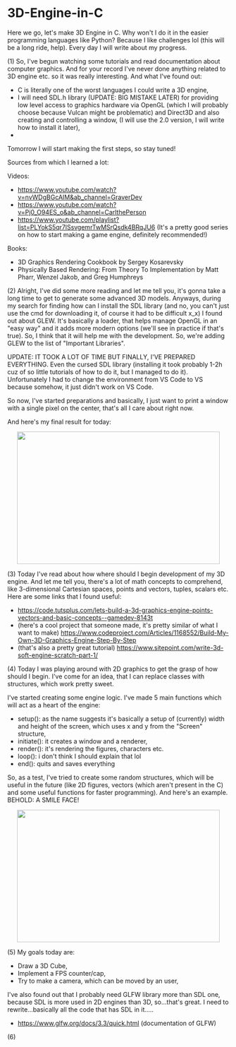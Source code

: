 # 3D-Engine-in-C
Here we go, let's make 3D Engine in C. Why won't I do it in the easier programming languages like Python? Because I like challenges lol (this will be a long ride, help).
Every day I will write about my progress.


(1) So, I've begun watching some tutorials and read documentation about computer graphics. And for your record I've never done anything related to 3D engine etc. so it was really interesting. And what I've found out:
- C is literally one of the worst languages I could write a 3D engine,
- I will need SDL.h library (UPDATE: BIG MISTAKE LATER) for providing low level access to graphics hardware via OpenGL (which I will probably choose because Vulcan might be problematic) and Direct3D and also creating and controlling a window, (I will use the 2.0 version, I will write how to install it later),
- 
Tomorrow I will start making the first steps, so stay tuned! 

Sources from which I learned a lot:


Videos:
- https://www.youtube.com/watch?v=nvWDgBGcAIM&ab_channel=GraverDev
- https://www.youtube.com/watch?v=Pj0_O94ES_o&ab_channel=CarlthePerson
- https://www.youtube.com/playlist?list=PLYokS5qr7lSsvgemrTwMSrQsdk4BRqJU6 (It's a pretty good series on how to start making a game engine, definitely recommended!)

  
Books:
- 3D Graphics Rendering Cookbook by Sergey Kosarevsky
- Physically Based Rendering: From Theory To Implementation by Matt Pharr, Wenzel Jakob, and Greg Humphreys

  
(2) Alright, I've did some more reading and let me tell you, it's gonna take a long time to get to generate some advanced 3D models. Anyways, during my search for finding how can I install the SDL library (and no, you can't just use the cmd for downloading it, of course it had to be difficult x_x) I found out about GLEW. It's basically a loader, that helps manage OpenGL in an "easy way" and it adds more modern options (we'll see in practice if that's true). So, I think that it will help me with the development. So, we're adding GLEW to the list of "Important Libraries".


UPDATE: IT TOOK A LOT OF TIME BUT FINALLY, I'VE PREPARED EVERYTHING. Even the cursed SDL library (installing it took probably 1-2h cuz of so little tutorials of how to do it, but I managed to do it). Unfortunately I had to change the environment from VS Code to VS because somehow, it just didn't work on VS Code. 


So now, I've started preparations and basically, I just want to print a window with a single pixel on the center, that's all I care about right now.


And here's my final result for today:


<p align="center">
  <img width="460" height="300" src="https://github.com/Klus3kk/3D-Engine-in-C/assets/93116510/fe524b90-3329-4ecc-be93-171d9f14abff">
</p>


(3) Today I've read about how where should I begin development of my 3D engine. And let me tell you, there's a lot of math concepts to comprehend, like 3-dimensional Cartesian spaces, points and vectors, tuples, scalars etc.
Here are some links that I found useful:
- https://code.tutsplus.com/lets-build-a-3d-graphics-engine-points-vectors-and-basic-concepts--gamedev-8143t
- (here's a cool project that someone made, it's pretty similar of what I want to make) https://www.codeproject.com/Articles/1168552/Build-My-Own-3D-Graphics-Engine-Step-By-Step
- (that's also a pretty great tutorial) https://www.sitepoint.com/write-3d-soft-engine-scratch-part-1/


(4) Today I was playing around with 2D graphics to get the grasp of how should I begin. I've come for an idea, that I can replace classes with structures, which work pretty sweet.


I've started creating some engine logic. I've made 5 main functions which will act as a heart of the engine:
- setup(): as the name suggests it's basically a setup of (currently) width and height of the screen, which uses x and y from the "Screen" structure,
- initiate(): it creates a window and a renderer,
- render(): it's rendering the figures, characters etc.
- loop(): i don't think I should explain that lol
- end(): quits and saves everything


So, as a test, I've tried to create some random structures, which will be useful in the future (like 2D figures, vectors (which aren't present in the C) and some useful functions for faster programming).
And here's an example. BEHOLD: A SMILE FACE!
<p align="center">
  <img width="460" height="300" src="https://github.com/Klus3kk/3D-Engine-in-C/assets/93116510/e48229b9-fb65-4384-9815-8943cd782cf9">
</p>


(5) My goals today are:
- Draw a 3D Cube,
- Implement a FPS counter/cap,
- Try to make a camera, which can be moved by an user,


I've also found out that I probably need GLFW library more than SDL one, because SDL is more used in 2D engines than 3D, so...that's great. I need to rewrite...basically all the code that has SDL in it.....


- https://www.glfw.org/docs/3.3/quick.html (documentation of GLFW)





(6)


